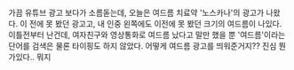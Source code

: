#

가끔 유튜브 광고 보다가 소름돋는데, 오늘은 여드름 치료약 '노스카나'의 광고가 나왔다. 이 전에 못 봤던 광고고, 내 인중 왼쪽에도 이전에 못 봤던 크기의 여드름이 나있다. 이틀전부터 난건데, 여자친구와 영상통화로 여드름 났다고 말만 했을 뿐 '여드름'이라는 단어를 검색은 물론 타이핑도 하지 않았다. 어떻게 여드름 광고를 띄워준거지?? 진심 뭔가있다.. 뭐지